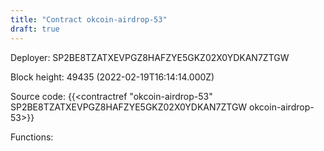 ```yaml
---
title: "Contract okcoin-airdrop-53"
draft: true
---
```

Deployer: SP2BE8TZATXEVPGZ8HAFZYE5GKZ02X0YDKAN7ZTGW


 



Block height: 49435 (2022-02-19T16:14:14.000Z)

Source code: {{<contractref "okcoin-airdrop-53" SP2BE8TZATXEVPGZ8HAFZYE5GKZ02X0YDKAN7ZTGW okcoin-airdrop-53>}}

Functions:


